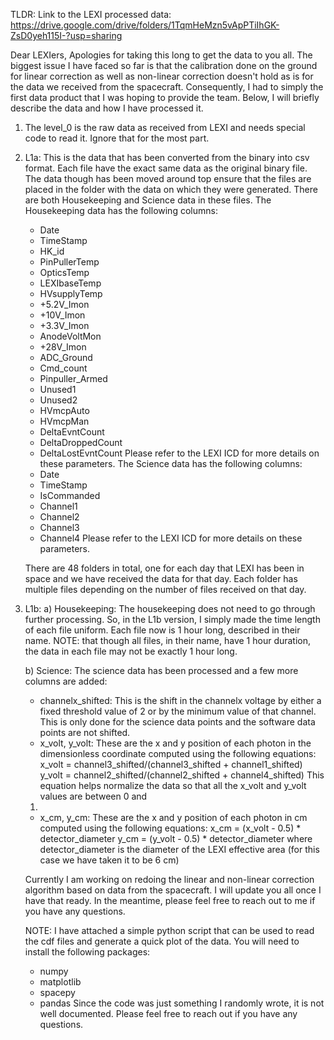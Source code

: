 TLDR: Link to the LEXI processed data:
https://drive.google.com/drive/folders/1TqmHeMzn5vApPTiIhGK-ZsD0yeh115I-?usp=sharing



Dear LEXIers,
Apologies for taking this long to get the data to you all. The biggest issue I have faced so far is
that the calibration done on the ground for linear correction as well as non-linear correction
doesn't hold as is for the data we received from the spacecraft. Consequently, I had to simply the
first data product that I was hoping to provide the team. Below, I will briefly describe the data and
how I have processed it.

1. The level_0 is the raw data as received from LEXI and needs special code to read it. Ignore that
   for the most part.
2. L1a: This is the data that has been converted from the binary into csv format. Each file have the
   exact same data as the original binary file. The data though has been moved around top ensure that
   the files are placed in the folder with the data on which they were generated. There are both
   Housekeeping and Science data in these files. The Housekeeping data has the following columns:
   - Date
   - TimeStamp
   - HK_id
   - PinPullerTemp
   - OpticsTemp
   - LEXIbaseTemp
   - HVsupplyTemp
   - +5.2V_Imon
   - +10V_Imon
   - +3.3V_Imon
   - AnodeVoltMon
   - +28V_Imon
   - ADC_Ground
   - Cmd_count
   - Pinpuller_Armed
   - Unused1
   - Unused2
   - HVmcpAuto
   - HVmcpMan
   - DeltaEvntCount
   - DeltaDroppedCount
   - DeltaLostEvntCount
   Please refer to the LEXI ICD for more details on these parameters.
   The Science data has the following columns:
   - Date
   - TimeStamp
   - IsCommanded
   - Channel1
   - Channel2
   - Channel3
   - Channel4
   Please refer to the LEXI ICD for more details on these parameters.

   There are 48 folders in total, one for each day that LEXI has been in space and we have received
   the data for that day. Each folder has multiple files depending on the number of files received on
   that day.
3. L1b:
   a) Housekeeping: The housekeeping does not need to go through further processing. So, in the L1b
   version, I simply made the time length of each file uniform. Each file now is 1 hour long,
   described in their name. NOTE: that though all files, in their name, have 1 hour duration, the
   data in each file may not be exactly 1 hour long.

   b) Science: The science data has been processed and a few more columns are added:
   - channelx_shifted: This is the shift in the channelx voltage by either a fixed threshold value of
   2 or by the minimum value of that channel. This is only done for the science data points and the
   software data points are not shifted.
   - x_volt, y_volt: These are the x and y position of each photon in the dimensionless coordinate
   computed using the following equations:
   x_volt = channel3_shifted/(channel3_shifted + channel1_shifted)
   y_volt = channel2_shifted/(channel2_shifted + channel4_shifted)
   This equation helps normalize the data so that all the x_volt and y_volt values are between 0 and
   1.
   - x_cm, y_cm: These are the x and y position of each photon in cm computed using the following
   equations:
   x_cm = (x_volt - 0.5) * detector_diameter
   y_cm = (y_volt - 0.5) * detector_diameter
   where detector_diameter is the diameter of the LEXI effective area (for this case we have taken it
   to be 6 cm)

   Currently I am working on redoing the linear and non-linear correction algorithm based on data from the spacecraft. I will
   update you all once I have that ready. In the meantime, please feel free to reach out to me if you
   have any questions.

   NOTE: I have attached a simple python script that can be used to read the cdf files and generate a
   quick plot of the data. You will need to install the following packages:
   - numpy
   - matplotlib
   - spacepy
   - pandas
   Since the code was just something I randomly wrote, it is not well documented. Please feel free to
   reach out if you have any questions.


